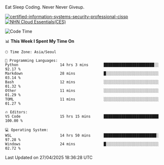 Eat Sleep Coding.
Never Never Giveup.

[![certified-information-systems-security-professional-cissp](https://github.com/user-attachments/assets/d259884f-7f9a-4d80-a663-6968ead7464a)](https://www.credly.com/badges/f394a010-85a0-450b-9136-8043af01d71c/public_url)
[![NHN Cloud Essentials(CES)](https://github.com/user-attachments/assets/f405dcae-c923-424d-927f-e993bac10fa9)](https://www.nhncloud.com/kr/edu/certification/search)


<!--START_SECTION:waka-->
![Code Time](http://img.shields.io/badge/Code%20Time-4%2C130%20hrs%2035%20mins-blue)

📊 **This Week I Spent My Time On** 

```text
🕑︎ Time Zone: Asia/Seoul

💬 Programming Languages: 
Python                   14 hrs 3 mins       ███████████████████████░░   92.17 % 
Markdown                 28 mins             █░░░░░░░░░░░░░░░░░░░░░░░░   03.14 % 
Bash                     12 mins             ░░░░░░░░░░░░░░░░░░░░░░░░░   01.32 % 
Other                    11 mins             ░░░░░░░░░░░░░░░░░░░░░░░░░   01.29 % 
TOML                     11 mins             ░░░░░░░░░░░░░░░░░░░░░░░░░   01.27 % 

🔥 Editors: 
VS Code                  15 hrs 15 mins      █████████████████████████   100.00 % 

💻 Operating System: 
WSL                      14 hrs 50 mins      ████████████████████████░   97.28 % 
Windows                  24 mins             █░░░░░░░░░░░░░░░░░░░░░░░░   02.72 % 
```


 Last Updated on 27/04/2025 18:36:28 UTC
<!--END_SECTION:waka-->
